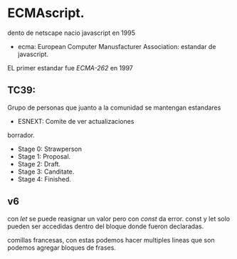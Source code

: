  # ECMAscript.
dento de netscape nacio javascript en 1995
* ecma: European Computer Manusfacturer Association: estandar de javascript.

EL primer estandar fue *ECMA-262* en 1997

## TC39:
Grupo de personas que juanto a la comunidad se mantengan estandares
* ESNEXT: Comite de ver actualizaciones

borrador.
* Stage 0: Strawperson
* Stage 1: Proposal.
* Stage 2: Draft.
* Stage 3: Canditate.
* Stage 4: Finished.


## v6
con *let* se puede reasignar un valor pero con *const* da error.
const y let solo pueden ser accedidas dentro del bloque donde fueron declaradas.

comillas francesas, con estas podemos hacer multiples lineas que son podemos agregar bloques de frases.